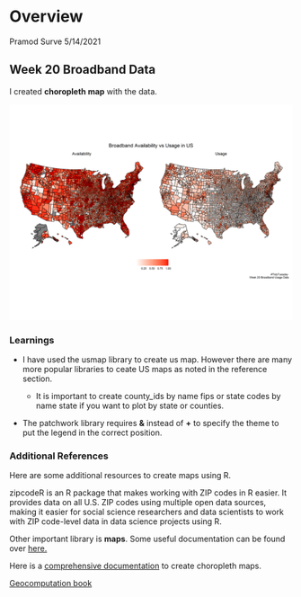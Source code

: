 Overview
================
Pramod Surve
5/14/2021

## Week 20 Broadband Data

I created **choropleth map** with the data.

![](Output/Choropleth.png)

### Learnings

-   I have used the usmap library to create us map. However there are
    many more popular libraries to ceate US maps as noted in the
    reference section.

    -   It is important to create county\_ids by name fips or state
        codes by name state if you want to plot by state or counties.

-   The patchwork library requires **&** instead of **+** to specify the
    theme to put the legend in the correct position.

### Additional References

Here are some additional resources to create maps using R.

zipcodeR is an R package that makes working with ZIP codes in R easier. It provides data on all U.S. ZIP codes using multiple open data sources, making it easier for social science researchers and data scientists to work with ZIP code-level data in data science projects using R.

Other important library is **maps**. Some useful documentation can be
found over
[here.](https://www.rdocumentation.org/packages/maps/versions/3.3.0/topics/map)

Here is a [comprehensive
documentation](https://www.r-graph-gallery.com/choropleth-map.html) to
create choropleth maps.

[Geocomputation book](https://geocompr.robinlovelace.net/intro.html)
